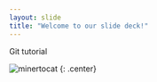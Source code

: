```yaml
---
layout: slide
title: "Welcome to our slide deck!"
---
```


Git tutorial

![minertocat](https://octodex.github.com/images/minertocat.png)
{: .center}
